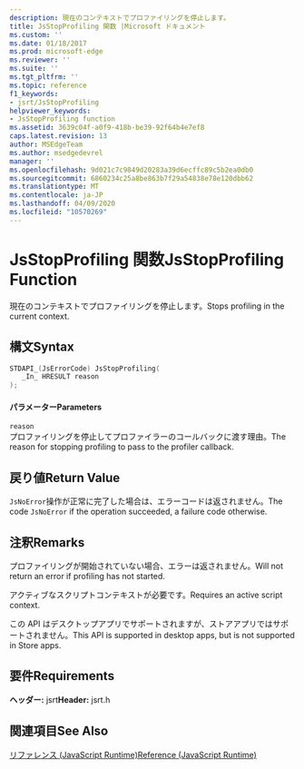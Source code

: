 ```yaml
---
description: 現在のコンテキストでプロファイリングを停止します。
title: JsStopProfiling 関数 |Microsoft ドキュメント
ms.custom: ''
ms.date: 01/18/2017
ms.prod: microsoft-edge
ms.reviewer: ''
ms.suite: ''
ms.tgt_pltfrm: ''
ms.topic: reference
f1_keywords:
- jsrt/JsStopProfiling
helpviewer_keywords:
- JsStopProfiling function
ms.assetid: 3639c04f-a0f9-418b-be39-92f64b4e7ef8
caps.latest.revision: 13
author: MSEdgeTeam
ms.author: msedgedevrel
manager: ''
ms.openlocfilehash: 9d021c7c9849d20283a39d6ecffc89c5b2ea0db0
ms.sourcegitcommit: 6860234c25a8be863b7f29a54838e78e120dbb62
ms.translationtype: MT
ms.contentlocale: ja-JP
ms.lasthandoff: 04/09/2020
ms.locfileid: "10570269"
---
```

# <span data-ttu-id="396cb-103">JsStopProfiling 関数</span><span class="sxs-lookup"><span data-stu-id="396cb-103">JsStopProfiling Function</span></span>
<span data-ttu-id="396cb-104">現在のコンテキストでプロファイリングを停止します。</span><span class="sxs-lookup"><span data-stu-id="396cb-104">Stops profiling in the current context.</span></span>  
  
## <span data-ttu-id="396cb-105">構文</span><span class="sxs-lookup"><span data-stu-id="396cb-105">Syntax</span></span>  
  
```cpp  
STDAPI_(JsErrorCode) JsStopProfiling(  
   _In_ HRESULT reason  
);  
```  
  
#### <span data-ttu-id="396cb-106">パラメーター</span><span class="sxs-lookup"><span data-stu-id="396cb-106">Parameters</span></span>  
 `reason`  
 <span data-ttu-id="396cb-107">プロファイリングを停止してプロファイラーのコールバックに渡す理由。</span><span class="sxs-lookup"><span data-stu-id="396cb-107">The reason for stopping profiling to pass to the profiler callback.</span></span>  
  
## <span data-ttu-id="396cb-108">戻り値</span><span class="sxs-lookup"><span data-stu-id="396cb-108">Return Value</span></span>  
 <span data-ttu-id="396cb-109">`JsNoError`操作が正常に完了した場合は、エラーコードは返されません。</span><span class="sxs-lookup"><span data-stu-id="396cb-109">The code `JsNoError` if the operation succeeded, a failure code otherwise.</span></span>  
  
## <span data-ttu-id="396cb-110">注釈</span><span class="sxs-lookup"><span data-stu-id="396cb-110">Remarks</span></span>  
 <span data-ttu-id="396cb-111">プロファイリングが開始されていない場合、エラーは返されません。</span><span class="sxs-lookup"><span data-stu-id="396cb-111">Will not return an error if profiling has not started.</span></span>  
  
 <span data-ttu-id="396cb-112">アクティブなスクリプトコンテキストが必要です。</span><span class="sxs-lookup"><span data-stu-id="396cb-112">Requires an active script context.</span></span>  
  
 <span data-ttu-id="396cb-113">この API はデスクトップアプリでサポートされますが、ストアアプリではサポートされません。</span><span class="sxs-lookup"><span data-stu-id="396cb-113">This API is supported in desktop apps, but is not supported in Store apps.</span></span>  
  
## <span data-ttu-id="396cb-114">要件</span><span class="sxs-lookup"><span data-stu-id="396cb-114">Requirements</span></span>  
 <span data-ttu-id="396cb-115">**ヘッダー:** jsrt</span><span class="sxs-lookup"><span data-stu-id="396cb-115">**Header:** jsrt.h</span></span>  
  
## <span data-ttu-id="396cb-116">関連項目</span><span class="sxs-lookup"><span data-stu-id="396cb-116">See Also</span></span>  
 [<span data-ttu-id="396cb-117">リファレンス (JavaScript Runtime)</span><span class="sxs-lookup"><span data-stu-id="396cb-117">Reference (JavaScript Runtime)</span></span>](../chakra-hosting/reference-javascript-runtime.md)